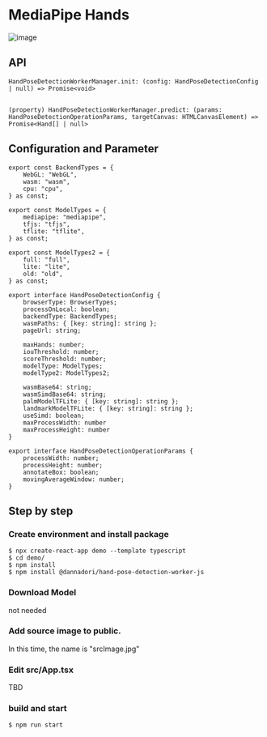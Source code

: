 # MediaPipe Hands

![image](https://user-images.githubusercontent.com/48346627/128611056-978ee70c-b893-4ee6-96dd-650dec002eba.png)

## API

```
HandPoseDetectionWorkerManager.init: (config: HandPoseDetectionConfig | null) => Promise<void>


(property) HandPoseDetectionWorkerManager.predict: (params: HandPoseDetectionOperationParams, targetCanvas: HTMLCanvasElement) => Promise<Hand[] | null>

```

## Configuration and Parameter

```
export const BackendTypes = {
    WebGL: "WebGL",
    wasm: "wasm",
    cpu: "cpu",
} as const;

export const ModelTypes = {
    mediapipe: "mediapipe",
    tfjs: "tfjs",
    tflite: "tflite",
} as const;

export const ModelTypes2 = {
    full: "full",
    lite: "lite",
    old: "old",
} as const;

export interface HandPoseDetectionConfig {
    browserType: BrowserTypes;
    processOnLocal: boolean;
    backendType: BackendTypes;
    wasmPaths: { [key: string]: string };
    pageUrl: string;

    maxHands: number;
    iouThreshold: number;
    scoreThreshold: number;
    modelType: ModelTypes;
    modelType2: ModelTypes2;

    wasmBase64: string;
    wasmSimdBase64: string;
    palmModelTFLite: { [key: string]: string };
    landmarkModelTFLite: { [key: string]: string };
    useSimd: boolean;
    maxProcessWidth: number
    maxProcessHeight: number
}

export interface HandPoseDetectionOperationParams {
    processWidth: number;
    processHeight: number;
    annotateBox: boolean;
    movingAverageWindow: number;
}
```

## Step by step

### Create environment and install package

```
$ npx create-react-app demo --template typescript
$ cd demo/
$ npm install
$ npm install @dannadori/hand-pose-detection-worker-js
```

### Download Model

not needed

### Add source image to public.

In this time, the name is "srcImage.jpg"

### Edit src/App.tsx

TBD

### build and start

```
$ npm run start
```
